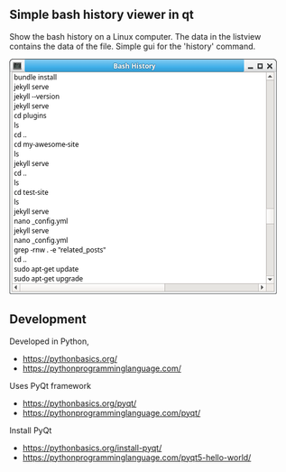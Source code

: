 ## Simple bash history viewer in qt

Show the bash history on a Linux computer. The data in the listview contains the data of the file.
Simple gui for the 'history' command.

![program](/program.png)

## Development

Developed in Python,

* https://pythonbasics.org/
* https://pythonprogramminglanguage.com/

Uses PyQt framework

* https://pythonbasics.org/pyqt/
* https://pythonprogramminglanguage.com/pyqt/

Install PyQt

* https://pythonbasics.org/install-pyqt/
* https://pythonprogramminglanguage.com/pyqt5-hello-world/



